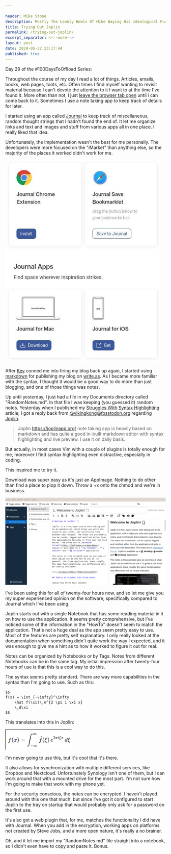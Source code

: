 ```yaml
---

header: Mike Stone
description: Mostly The Lonely Howls Of Mike Baying His Ideological Purity At The Moon
title: Trying Out Joplin
permalink: /trying-out-joplin/
excerpt_separator: <!--more-->
layout: post
date: 2020-05-22 23:17:44
published: true
---
```


Day 28 of the #100DaysToOffload Series:

Throughout the course of my day I read a lot of things. Articles, emails, books, web pages, toots, etc. Often times I find myself wanting to revisit material because I can't devote the attention to it I want to at the time I've found it. More often than not, I just [leave the browser tab open](https://mikestone.me/my-problem-with-tabs) until i can come back to it. Sometimes I use a note taking app to keep track of details for later.

<!--more-->

I started using an app called [Journal](https://usejournal.com) to keep track of miscellaneous, random thought strings that I hadn't found the end of. It let me organize links and text and images and stuff from various apps all in one place. I really liked that idea.

Unfortunately, the implementation wasn't the best for me personally. The developers were more focused on the "iMarket" than anything else, so the majority of the places it worked didn't work for me.

![](/assets/images/623B1ap.jpg)

After [Kev](https://fosstodon.org/@kev) conned me into firing my blog back up again, I started using [markdown](https://mikestone.me/struggles-with-syntax-highlighting) for publishing my blog on [write.as](https://write.as). As I became more familiar with the syntax, I thought it would be a good way to do more than just blogging, and one of those things was notes.

Up until yesterday, I just had a file in my Documents directory called "RandomNotes.md". In that file I was keeping (you guessed it) random notes. Yesterday when I published my [Struggles With Syntax Highlighting](https://mikestone.me/struggles-with-syntax-highlighting) article, I got a reply back from [@vikingkong@fosstodon.org](https://fosstodon.org/@VikingKong) regarding [Joplin](https://joplinapp.org).

>Joplin https://joplinapp.org/ note taking app is heavily based on markdown and has quite a good in-built markdown editor with syntax highlighting and live preview. I use it on daily basis.
>
But actually, in most cases Vim with a couple of plugins is totally enough for me, moreover I find syntax highlighting even distractive, especially in coding.

This inspired me to try it.

Download was super easy as it's just an AppImage. Nothing to do other than find a place to plop it down. Throw a +x onto the chmod and we're in business.

![](/assets/images/KvnBj6e.png)

I've been using this for all of twenty-four hours now, and so let me give you my super experienced opinion on the software, specifically compared to Journal which I've been using.

Joplin starts out with a single Notebook that has some reading material in it on how to use the application. It seems pretty comprehensive, but I've noticed some of the information in the "HowTo" doesn't seem to match the application. That's not a huge deal as the app seem pretty easy to use. Most of the features are pretty self explanatory. I only really looked at the documentation when something didn't quite work the way I expected, and it was enough to give me a hint as to how it worked to figure it out for real.

Notes can be organized by Notebooks or by Tags. Notes from different Notebooks can be in the same tag. My initial impression after twenty-four hours of use is that this is a cool way to do this. 

The syntax seems pretty standard. There are way more capabilities in the syntax than I'm going to use. Such as this:

```
$$
f(x) = \int_{-\infty}^\infty
    \hat f(\xi)\,e^{2 \pi i \xi x}
    \,d\xi
$$
```

This translates into this in Joplin:

![](/assets/images/rtQ9i4o.png)

I'm never going to use this, but it's cool that it's there.

It also allows for synchronization with multiple different services, like Dropbox and Nextcloud. Unfortunately Synology isn't one of them, but I can work around that with a mounted drive for the most part. I'm not sure how I'm going to make that work with my phone yet.

For the security conscious, the notes can be encrypted. I haven't played around with this one that much, but since I've got it configured to start Joplin to the tray on startup that would probably only ask for a password on the first use. 

It's also got a web plugin that, for me, matches the functionality I did have with Journal. When you add in the encryption, working apps on platforms not created by Steve Jobs, and a more open nature, it's really a no brainer. 

Oh, and it let me import my "RandomNotes.md" file straight into a notebook, so I didn't even have to copy and paste it. Bonus.

